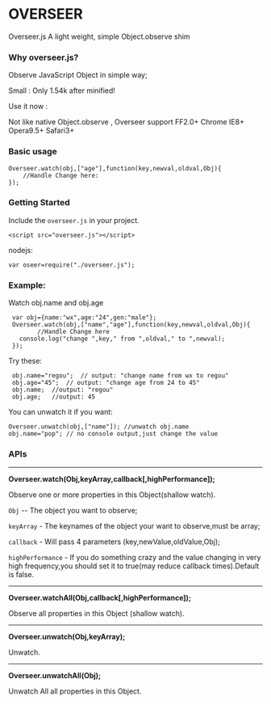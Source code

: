OVERSEER
========

Overseer.js A light weight, simple Object.observe shim


### Why overseer.js?

Observe JavaScript Object  in simple way;

Small : Only 1.54k after minified!

Use it now :

Not like native Object.observe , Overseer support FF2.0+ Chrome IE8+ Opera9.5+ Safari3+


### Basic usage
    Overseer.watch(obj,["age"],function(key,newval,oldval,Obj){
        //Handle Change here:
    });



### Getting Started

Include the `overseer.js` in your project.

    <script src="overseer.js"></script>

nodejs:

	var oseer=require("./overseer.js");


### Example:

Watch obj.name and obj.age

     var obj={name:"wx",age:"24",gen:"male"};
     Overseer.watch(obj,["name","age"],function(key,newval,oldval,Obj){
            //Handle Change here
       console.log("change ",key," from ",oldval," to ",newval);
     });


Try these:

     obj.name="regou";  // output: "change name from wx to regou"
     obj.age="45";  // output: "change age from 24 to 45"
     obj.name;  //output: "regou"
     obj.age;   //output: 45


You can unwatch it if you want:

    Overseer.unwatch(obj,["name"]); //unwatch obj.name
    obj.name="pop"; // no console output,just change the value


### APIs
*****
**Overseer.watch(Obj,keyArray,callback[,highPerformance]);**

Observe one or more properties in this Object(shallow watch).

`Obj` -- The object you want to observe;

`keyArray` - The keynames of the object your want to observe,must be array;

`callback` - Will pass 4 parameters (key,newValue,oldValue,Obj);

`highPerformance` - If you do something crazy and the value changing in very high frequency,you should set it to true(may reduce callback times).Default is false.
*****


**Overseer.watchAll(Obj,callback[,highPerformance]);**

Observe all properties in this Object (shallow watch).
*****

**Overseer.unwatch(Obj,keyArray);**

Unwatch.
*****

**Overseer.unwatchAll(Obj);**

Unwatch All all properties in this Object.

